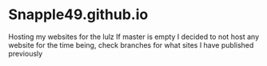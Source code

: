# Snapple49.github.io
Hosting my websites for the lulz
If master is empty I decided to not host any website for the time being, check branches for what sites I have published previously
